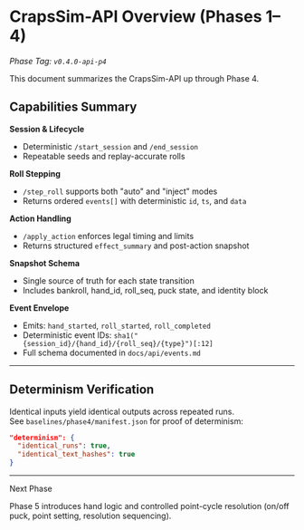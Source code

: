 # CrapsSim-API Overview (Phases 1–4)

_Phase Tag: `v0.4.0-api-p4`_

This document summarizes the CrapsSim-API up through Phase 4.

## Capabilities Summary

**Session & Lifecycle**
- Deterministic `/start_session` and `/end_session`
- Repeatable seeds and replay-accurate rolls

**Roll Stepping**
- `/step_roll` supports both "auto" and "inject" modes
- Returns ordered `events[]` with deterministic `id`, `ts`, and `data`

**Action Handling**
- `/apply_action` enforces legal timing and limits
- Returns structured `effect_summary` and post-action snapshot

**Snapshot Schema**
- Single source of truth for each state transition
- Includes bankroll, hand_id, roll_seq, puck state, and identity block

**Event Envelope**
- Emits: `hand_started`, `roll_started`, `roll_completed`
- Deterministic event IDs: `sha1("{session_id}/{hand_id}/{roll_seq}/{type}")[:12]`
- Full schema documented in `docs/api/events.md`

---

## Determinism Verification

Identical inputs yield identical outputs across repeated runs.  
See `baselines/phase4/manifest.json` for proof of determinism:

```json
"determinism": {
  "identical_runs": true,
  "identical_text_hashes": true
}
```

---

Next Phase

Phase 5 introduces hand logic and controlled point-cycle resolution (on/off puck, point setting, resolution sequencing).
